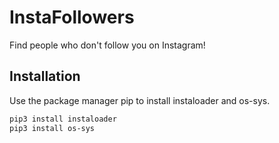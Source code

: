 # InstaFollowers

Find people who don't follow you on Instagram!

## Installation

Use the package manager pip to install instaloader and os-sys.

```bash
pip3 install instaloader
pip3 install os-sys
```

